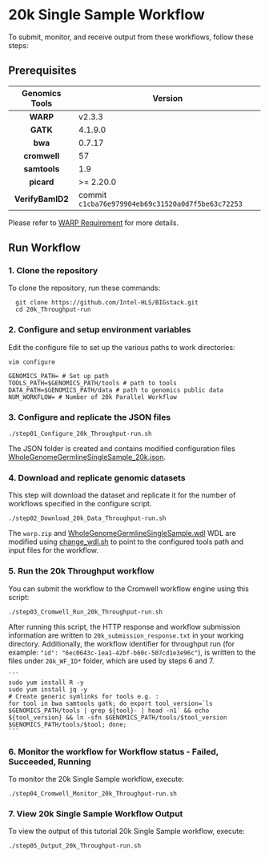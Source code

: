 # 20k Single Sample Workflow
 To submit, monitor, and receive output from these workflows, follow these steps:

## Prerequisites

 | Genomics Tools | Version |
 | :---: | --- |
 | **WARP** | 	v2.3.3 |
 | **GATK** | 	4.1.9.0 |
 | **bwa** | 	0.7.17 |
 | **cromwell** | 	57 |
 | **samtools** | 	1.9 |
 | **picard** | 	>= 2.20.0  |
 | **VerifyBamID2**  | commit `c1cba76e979904eb69c31520a0d7f5be63c72253` |
 
   Please refer to [WARP Requirement](https://broadinstitute.github.io/warp/docs/Pipelines/Whole_Genome_Germline_Single_Sample_Pipeline/README#software-version-requirements) for more details.

## Run Workflow

### 1.   Clone the repository
   To clone the repository, run these commands:

   ```
     git clone https://github.com/Intel-HLS/BIGstack.git
     cd 20k_Throughput-run
   ```

### 2.   Configure and setup environment variables
   Edit the configure file to set up the various paths to work directories:

    vim configure

    GENOMICS_PATH= # Set up path
    TOOLS_PATH=$GENOMICS_PATH/tools # path to tools
    DATA_PATH=$GENOMICS_PATH/data # path to genomics public data
    NUM_WORKFLOW= # Number of 20k Parallel Workflow

### 3.   Configure and replicate the JSON files

    ./step01_Configure_20k_Throughput-run.sh
    
   The JSON folder is created and contains modified configuration files [WholeGenomeGermlineSingleSample_20k.json](WholeGenomeGermlineSingleSample_20k.json).

### 4.   Download and replicate genomic datasets
   This step will download the dataset and replicate it for the number of workflows specified in the configure script.

    ./step02_Download_20k_Data_Throughput-run.sh
    
  The `warp.zip` and [WholeGenomeGermlineSingleSample.wdl](WholeGenomeGermlineSingleSample.wdl) WDL are modified using [change_wdl.sh](change_wdl.sh) to point to the configured tools path and input files for the workflow.

### 5.   Run the 20k Throughput workflow
   You can submit the workflow to the Cromwell workflow engine using this script:

    ./step03_Cromwell_Run_20k_Throughput-run.sh

After running this script, the HTTP response and workflow submission information are written to `20k_submission_response.txt` in your working directory. Additionally, the workflow identifier for throughput run (for example: `"id": "6ec0643c-1ea1-42bf-b60c-507cd1e3e96c"`), is written to the files under `20k_WF_ID*` folder, which are used by steps 6 and 7.
    
    ``` 
    sudo yum install R -y
    sudo yum install jq -y
    # Create generic symlinks for tools e.g. :
    for tool in bwa samtools gatk; do export tool_version=`ls $GENOMICS_PATH/tools | grep ${tool}- | head -n1` && echo ${tool_version} && ln -sfn $GENOMICS_PATH/tools/$tool_version $GENOMICS_PATH/tools/$tool; done;
    ```

### 6.   Monitor the workflow for Workflow status - Failed, Succeeded, Running
   To monitor the 20k Single Sample workflow, execute:

    ./step04_Cromwell_Monitor_20k_Throughput-run.sh

### 7.   View 20k Single Sample Workflow Output
   To view the output of this tutorial 20k Single Sample workflow, execute:

    ./step05_Output_20k_Throughput-run.sh

